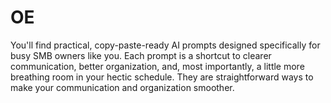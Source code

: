 # OE
You'll find practical, copy-paste-ready AI prompts designed specifically for busy SMB owners like you.  Each prompt is a shortcut to clearer communication, better organization, and, most importantly, a little more breathing room in your hectic schedule. They are straightforward ways to make your communication and organization smoother.
